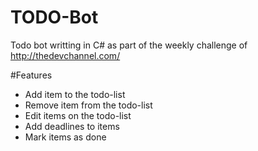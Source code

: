 # TODO-Bot

Todo bot writting in C# as part of the weekly challenge of http://thedevchannel.com/

#Features
* Add item to the todo-list
* Remove item from the todo-list
* Edit items on the todo-list
* Add deadlines to items
* Mark items as done
